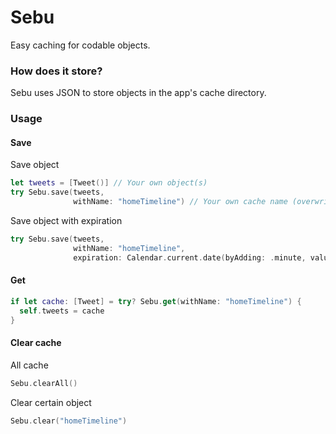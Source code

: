 # Sebu

Easy caching for codable objects.

### How does it store?

Sebu uses JSON to store objects in the app's cache directory.

### Usage

#### Save

Save object

```swift
let tweets = [Tweet()] // Your own object(s)
try Sebu.save(tweets,
              withName: "homeTimeline") // Your own cache name (overwrites by default)
```

Save object with expiration

```swift
try Sebu.save(tweets,
              withName: "homeTimeline",
              expiration: Calendar.current.date(byAdding: .minute, value: 5, to: Date())) // Expires in 5 minutes from now
```

#### Get

```swift
if let cache: [Tweet] = try? Sebu.get(withName: "homeTimeline") {
  self.tweets = cache
}
```

#### Clear cache

All cache

```swift
Sebu.clearAll()
```

Clear certain object

```swift
Sebu.clear("homeTimeline")
```

